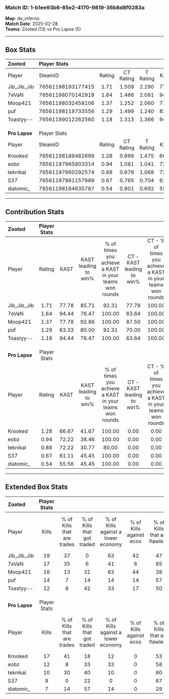 ### Match ID: 1-b1ee93b6-85e2-4170-9819-36b8d8f0283a  
**Map**: de_inferno  
**Match Date**: 2025-02-28  
**Teams**: Zooted (13) vs Pro Lapse (5)  

---  

## Box Stats  

| **Zooted**    | Player Stats      |        |           |          |       |       |       |         |        |      |     |
| :- | :- | :-: | :-: | :-: | :-: | :-: | :-: | :-: | :-: | :-: | :-: |
| Player        | SteamID           | Rating | CT Rating | T Rating | KAST  |  ADR  | Kills | Assists | Deaths | K/D  | HS% |
| Jib_Jib_Jib   | 76561198193177415 |  1.71  |   1.509   |  2.290   | 77.78 | 101.6 |  19   |    9    |   7    | 2.71 | 52  |
| 7eVaN         | 76561198070142918 |  1.64  |   1.466   |  2.091   | 94.44 | 114.4 |  17   |    6    |   11   | 1.55 | 35  |
| Moop421       | 76561198032458106 |  1.37  |   1.252   |  2.060   | 77.78 | 91.9  |  16   |    6    |   12   | 1.33 | 50  |
| puf           | 76561198119733556 |  1.29  |   1.499   |  1.240   | 83.33 | 94.6  |  14   |    6    |   13   | 1.08 | 57  |
| Toastyy--     | 76561199012262560 |  1.18  |   1.313   |  1.366   | 94.44 | 61.8  |  12   |    2    |   12   | 1.00 | 41  |
|               |                   |        |           |          |       |       |       |         |        |      |     |
|               |                   |        |           |          |       |       |       |         |        |      |     |
|               |                   |        |           |          |       |       |       |         |        |      |     |
| **Pro Lapse** | Player Stats      |        |           |          |       |       |       |         |        |      |     |
| Player        | SteamID           | Rating | CT Rating | T Rating | KAST  |  ADR  | Kills | Assists | Deaths | K/D  | HS% |
| Krooked       | 76561198189482699 |  1.28  |   0.899   |  1.475   | 66.67 | 96.9  |  17   |    4    |   14   | 1.21 | 41  |
| eobz          | 76561197965803314 |  0.94  |   1.081   |  1.041   | 72.22 | 78.6  |  12   |    4    |   17   | 0.71 | 66  |
| teknikal      | 76561197960292574 |  0.88  |   0.676   |  1.068   | 72.22 | 70.1  |  10   |    5    |   15   | 0.67 | 70  |
| S37           | 76561197961157989 |  0.67  |   0.765   |  0.704   | 61.11 | 47.8  |   9   |    3    |   15   | 0.60 | 44  |
| diatomic_     | 76561198164635787 |  0.54  |   0.801   |  0.692   | 55.56 | 68.1  |   7   |    4    |   17   | 0.41 | 28  |
---  

## Contribution Stats  

| **Zooted**    | Player Stats |       |                      |                                                        |                           |                                                             |                          |                                                            |
| :- | :-: | :-: | :-: | :-: | :-: | :-: | :-: | :-: |
| Player        |    Rating    | KAST  | KAST leading to win% | % of times you achieve a KAST in your teams won rounds | CT - KAST leading to win% | CT - % of times you achieve a KAST in your teams won rounds | T - KAST leading to win% | T - % of times you achieve a KAST in your teams won rounds |
| Jib_Jib_Jib   |     1.71     | 77.78 |        85.71         |                         92.31                          |           77.78           |                           100.00                            |          100.00          |                           83.33                            |
| 7eVaN         |     1.64     | 94.44 |        76.47         |                         100.00                         |           63.64           |                           100.00                            |          100.00          |                           100.00                           |
| Moop421       |     1.37     | 77.78 |        92.86         |                         100.00                         |           87.50           |                           100.00                            |          100.00          |                           100.00                           |
| puf           |     1.29     | 83.33 |        80.00         |                         92.31                          |           70.00           |                           100.00                            |          100.00          |                           83.33                            |
| Toastyy--     |     1.18     | 94.44 |        76.47         |                         100.00                         |           63.64           |                           100.00                            |          100.00          |                           100.00                           |
|               |              |       |                      |                                                        |                           |                                                             |                          |                                                            |
|               |              |       |                      |                                                        |                           |                                                             |                          |                                                            |
|               |              |       |                      |                                                        |                           |                                                             |                          |                                                            |
| **Pro Lapse** | Player Stats |       |                      |                                                        |                           |                                                             |                          |                                                            |
| Player        |    Rating    | KAST  | KAST leading to win% | % of times you achieve a KAST in your teams won rounds | CT - KAST leading to win% | CT - % of times you achieve a KAST in your teams won rounds | T - KAST leading to win% | T - % of times you achieve a KAST in your teams won rounds |
| Krooked       |     1.28     | 66.67 |        41.67         |                         100.00                         |           0.00            |                            0.00                             |          62.50           |                           100.00                           |
| eobz          |     0.94     | 72.22 |        38.46         |                         100.00                         |           0.00            |                            0.00                             |          62.50           |                           100.00                           |
| teknikal      |     0.88     | 72.22 |        30.77         |                         80.00                          |           0.00            |                            0.00                             |          44.44           |                           80.00                            |
| S37           |     0.67     | 61.11 |        45.45         |                         100.00                         |           0.00            |                            0.00                             |          71.43           |                           100.00                           |
| diatomic_     |     0.54     | 55.56 |        45.45         |                         100.00                         |           0.00            |                            0.00                             |          71.43           |                           100.00                           |
---  

## Extended Box Stats  

| **Zooted**    | Player Stats |                            |                            |                                    |                         |                              |                                 |        |                             |                                     |                          |                               |                            |
| :- | :-: | :-: | :-: | :-: | :-: | :-: | :-: | :-: | :-: | :-: | :-: | :-: | :-: |
| Player        |    Kills     | % of Kills that are trades | % of Kills that got traded | % of Kills against a lower economy | % of Kills against ecos | % of Kills that are flawless | % of Kills that are close duels | Deaths | % of Deaths that get traded | % of Deaths against a lower economy | % of Deaths against ecos | % of Deaths that are flawless | % of Deaths that are close |
| Jib_Jib_Jib   |      19      |             37             |             0              |                 63                 |           42            |              47              |               11                |   7    |             29              |                  0                  |            0             |              71               |             0              |
| 7eVaN         |      17      |             35             |             6              |                 41                 |            6            |              65              |                6                |   11   |              9              |                 27                  |            18            |              64               |             18             |
| Moop421       |      16      |             13             |             31             |                 63                 |           44            |              38              |               13                |   12   |             42              |                 25                  |            8             |              42               |             8              |
| puf           |      14      |             7              |             14             |                 14                 |           14            |              57              |                0                |   13   |             31              |                 38                  |            15            |              46               |             15             |
| Toastyy--     |      12      |             8              |             42             |                 33                 |           17            |              50              |                8                |   12   |             42              |                 17                  |            8             |              58               |             17             |
|               |              |                            |                            |                                    |                         |                              |                                 |        |                             |                                     |                          |                               |                            |
|               |              |                            |                            |                                    |                         |                              |                                 |        |                             |                                     |                          |                               |                            |
|               |              |                            |                            |                                    |                         |                              |                                 |        |                             |                                     |                          |                               |                            |
| **Pro Lapse** | Player Stats |                            |                            |                                    |                         |                              |                                 |        |                             |                                     |                          |                               |                            |
| Player        |    Kills     | % of Kills that are trades | % of Kills that got traded | % of Kills against a lower economy | % of Kills against ecos | % of Kills that are flawless | % of Kills that are close duels | Deaths | % of Deaths that get traded | % of Deaths against a lower economy | % of Deaths against ecos | % of Deaths that are flawless | % of Deaths that are close |
| Krooked       |      17      |             41             |             18             |                 12                 |            0            |              53              |               12                |   14   |              0              |                  7                  |            0             |              79               |             14             |
| eobz          |      12      |             8              |             33             |                 33                 |            0            |              58              |               17                |   17   |             24              |                  6                  |            0             |              35               |             0              |
| teknikal      |      10      |             30             |             40             |                 10                 |            0            |              60              |               10                |   15   |             13              |                  7                  |            0             |              47               |             13             |
| S37           |      9       |             0              |             22             |                 0                  |            0            |              67              |               11                |   15   |             13              |                  7                  |            0             |              67               |             7              |
| diatomic_     |      7       |             14             |             57             |                 14                 |            0            |              29              |               14                |   17   |             29              |                 12                  |            0             |              35               |             6              |
